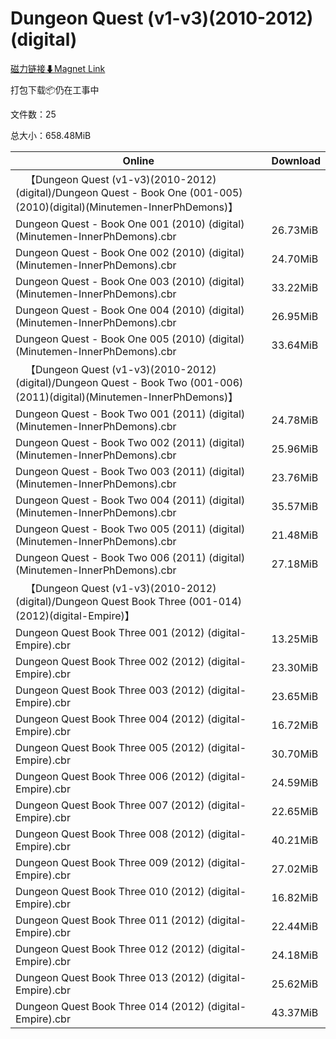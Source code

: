 # Dungeon Quest (v1-v3)(2010-2012)(digital)

[磁力链接⬇Magnet Link](magnet:?xt=urn:btih:69115ccea04c0e3e6d231b67dabd42e9eba01b45&dn=Dungeon%20Quest%20%28v1-v3%29%282010-2012%29%28digital%29)

打包下载📦仍在工事中

文件数：25

总大小：658.48MiB

Online | Download
--- | ---
&emsp;【Dungeon Quest (v1-v3)(2010-2012)(digital)/Dungeon Quest - Book One (001-005)(2010)(digital)(Minutemen-InnerPhDemons)】 | 
Dungeon Quest - Book One 001 (2010) (digital) (Minutemen-InnerPhDemons).cbr | 26.73MiB
Dungeon Quest - Book One 002 (2010) (digital) (Minutemen-InnerPhDemons).cbr | 24.70MiB
Dungeon Quest - Book One 003 (2010) (digital) (Minutemen-InnerPhDemons).cbr | 33.22MiB
Dungeon Quest - Book One 004 (2010) (digital) (Minutemen-InnerPhDemons).cbr | 26.95MiB
Dungeon Quest - Book One 005 (2010) (digital) (Minutemen-InnerPhDemons).cbr | 33.64MiB
&emsp;【Dungeon Quest (v1-v3)(2010-2012)(digital)/Dungeon Quest - Book Two (001-006)(2011)(digital)(Minutemen-InnerPhDemons)】 | 
Dungeon Quest - Book Two 001 (2011) (digital) (Minutemen-InnerPhDemons).cbr | 24.78MiB
Dungeon Quest - Book Two 002 (2011) (digital) (Minutemen-InnerPhDemons).cbr | 25.96MiB
Dungeon Quest - Book Two 003 (2011) (digital) (Minutemen-InnerPhDemons).cbr | 23.76MiB
Dungeon Quest - Book Two 004 (2011) (digital) (Minutemen-InnerPhDemons).cbr | 35.57MiB
Dungeon Quest - Book Two 005 (2011) (digital) (Minutemen-InnerPhDemons).cbr | 21.48MiB
Dungeon Quest - Book Two 006 (2011) (digital) (Minutemen-InnerPhDemons).cbr | 27.18MiB
&emsp;【Dungeon Quest (v1-v3)(2010-2012)(digital)/Dungeon Quest Book Three (001-014)(2012)(digital-Empire)】 | 
Dungeon Quest Book Three 001 (2012) (digital-Empire).cbr | 13.25MiB
Dungeon Quest Book Three 002 (2012) (digital-Empire).cbr | 23.30MiB
Dungeon Quest Book Three 003 (2012) (digital-Empire).cbr | 23.65MiB
Dungeon Quest Book Three 004 (2012) (digital-Empire).cbr | 16.72MiB
Dungeon Quest Book Three 005 (2012) (digital-Empire).cbr | 30.70MiB
Dungeon Quest Book Three 006 (2012) (digital-Empire).cbr | 24.59MiB
Dungeon Quest Book Three 007 (2012) (digital-Empire).cbr | 22.65MiB
Dungeon Quest Book Three 008 (2012) (digital-Empire).cbr | 40.21MiB
Dungeon Quest Book Three 009 (2012) (digital-Empire).cbr | 27.02MiB
Dungeon Quest Book Three 010 (2012) (digital-Empire).cbr | 16.82MiB
Dungeon Quest Book Three 011 (2012) (digital-Empire).cbr | 22.44MiB
Dungeon Quest Book Three 012 (2012) (digital-Empire).cbr | 24.18MiB
Dungeon Quest Book Three 013 (2012) (digital-Empire).cbr | 25.62MiB
Dungeon Quest Book Three 014 (2012) (digital-Empire).cbr | 43.37MiB